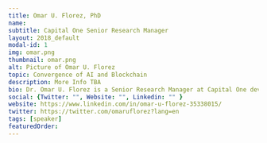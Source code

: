 ```yaml
---
title: Omar U. Florez, PhD
name: 
subtitle: Capital One Senior Research Manager
layout: 2018_default
modal-id: 1
img: omar.png
thumbnail: omar.png
alt: Picture of Omar U. Florez
topic: Convergence of AI and Blockchain
description: More Info TBA
bio: Dr. Omar U. Florez is a Senior Research Manager at Capital One developing deep reinforcement learning algorithms to enable natural dialogues with customers and their context. Formerly he was a Research Scientist at Intel Labs in the Anticipatory Computing Lab. He is a recipient of an Innovation Award on Large-Scale Analytics by IBM Research in 2010 and currently leads the research committee of LatinX in AI (http://www.latinxinai.org/), a coalition which goal is to raise awareness of the long and short term effects of artificial intelligence technology on the LatinX community. Omar’s interests cover deep learning for multimedia data and and Bayesian reasoning for interpretation.
social: {Twitter: "", Website: "", Linkedin: "" }
website: https://www.linkedin.com/in/omar-u-florez-35338015/
twitter: https://twitter.com/omaruflorez?lang=en
tags: [speaker]
featuredOrder: 
---
```

